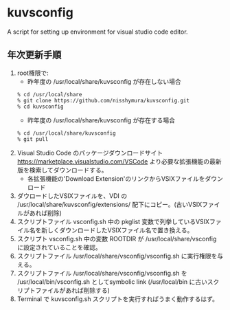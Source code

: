# kuvsconfig
A script for setting up environment for visual studio code editor. 

## 年次更新手順

1. root権限で:
    - 昨年度の /usr/local/share/kuvsconfig が存在しない場合
    ```
    % cd /usr/local/share
    % git clone https://github.com/nisshymura/kuvsconfig.git
    % cd kuvsconfig 
    ```
    - 昨年度の /usr/local/share/kuvsconfig が存在する場合
    ```
    % cd /usr/local/share/kuvsconfig
    % git pull
    ```
2. Visual Studio Code のパッケージダウンロードサイト https://marketplace.visualstudio.com/VSCode より必要な拡張機能の最新版を検索してダウンロードする。
    - 各拡張機能の'Download Extension'のリンクからVSIXファイルをダウンロード
4. ダウロードしたVSIXファイルを、VDI の /usr/local/share/kuvsconfig/extensions/ 配下にコピー。(古いVSIXファイルがあれば削除)
3. スクリプトファイル vsconfig.sh 中の pkglist 変数で列挙しているVSIXファイル名を新しくダウンロードしたVSIXファイル名で置き換える。
4. スクリプト vsconfig.sh 中の変数 ROOTDIR が /usr/local/share/vsconfig に設定されていることを確認。
5. スクリプトファイル /usr/local/share/vsconfig/vsconfig.sh に実行権限を与える。
5. スクリプトファイル /usr/local/share/vsconfig/vsconfig.sh を /usr/local/bin/vsconfig.sh としてsymbolic link (/usr/local/bin に古いスクリプトファイルがあれば削除する)
6. Terminal で kuvsconfig.sh スクリプトを実行すればうまく動作するはず。
